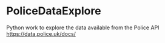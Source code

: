 # PoliceDataExplore
 Python work to explore the data available from the Police API https://data.police.uk/docs/
